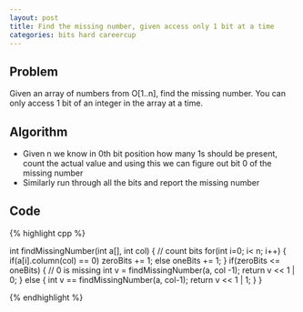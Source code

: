 ```yaml
---
layout: post
title: Find the missing number, given access only 1 bit at a time
categories: bits hard careercup
---
```


## Problem
Given an array of numbers from O[1..n], find the missing number. You can only access 1 bit of an integer in the array at a time.

## Algorithm
- Given n we know in 0th bit position how many 1s should be present, count the actual value and using this we can figure out bit 0 of the missing number
- Similarly run through all the bits and report the missing number

## Code
{% highlight cpp %}

int findMissingNumber(int a[], int col) {
	// count bits
	for(int i=0; i< n; i++) {
		if(a[i].column(col) == 0) zeroBits += 1;
		else oneBits += 1;
	}
	if(zeroBits <= oneBits) { // 0 is missing
		int v = findMissingNumber(a, col -1);
		return v << 1 | 0;
	}
	else {
		int v == findMissingNumber(a, col-1);
		return v << 1 | 1;
	}
}

{% endhighlight %}